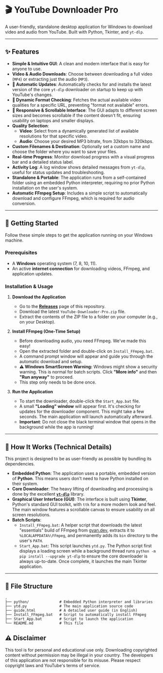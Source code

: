 # 🎬 YouTube Downloader Pro

A user-friendly, standalone desktop application for Windows to download video and audio from YouTube. Built with Python, Tkinter, and `yt-dlp`.

---

## ✨ Features

- **Simple & Intuitive GUI**: A clean and modern interface that is easy for anyone to use.
- **Video & Audio Downloads**: Choose between downloading a full video (`MP4`) or extracting just the audio (`MP3`).
- **🚀 Automatic Updates**: Automatically checks for and installs the latest version of the core `yt-dlp` downloader on startup to keep up with YouTube's changes.
- **🔎 Dynamic Format Checking**: Fetches the actual available video qualities for a specific URL, preventing "format not available" errors.
- **📱 Responsive & Scrollable Interface**: The GUI adapts to different screen sizes and becomes scrollable if the content doesn't fit, ensuring usability on laptops and smaller displays.
- **Quality Selection**:
    - **Video**: Select from a dynamically generated list of available resolutions for that specific video.
    - **Audio**: Choose your desired MP3 bitrate, from 32kbps to 320kbps.
- **Custom Filenames & Destination**: Optionally set a custom name and choose the folder where you want to save your files.
- **Real-time Progress**: Monitor download progress with a visual progress bar and a detailed status label.
- **Activity Log**: A log window shows detailed messages from `yt-dlp`, useful for status updates and troubleshooting.
- **Standalone & Portable**: The application runs from a self-contained folder using an embedded Python interpreter, requiring no prior Python installation on the user's system.
- **Automatic FFmpeg Setup**: Includes a simple script to automatically download and configure FFmpeg, which is required for audio conversion.

---

## 🚀 Getting Started

Follow these simple steps to get the application running on your Windows machine.

### Prerequisites

- A **Windows** operating system (7, 8, 10, 11).
- An active **internet connection** for downloading videos, FFmpeg, and application updates.

### Installation & Usage

1.  **Download the Application**
    - Go to the [**Releases**](https://github.com/marfre001/YoutubeDownloader/releases/tag/v1.0) page of this repository.
    - Download the latest `YouTube-Downloader-Pro.zip` file.
    - Extract the contents of the ZIP file to a folder on your computer (e.g., on your Desktop).

2.  **Install FFmpeg (One-Time Setup)**
    - Before downloading audio, you need FFmpeg. We've made this easy!
    - Open the extracted folder and double-click on `Install_FFmpeg.bat`.
    - A command prompt window will appear and guide you through the automatic download and setup.
    - **⚠️ Windows SmartScreen Warning:** Windows might show a security warning. This is normal for batch scripts. Click **"More info"** and then **"Run anyway"** to proceed.
    - This step only needs to be done once.

3.  **Run the Application**
    - To start the downloader, double-click the `Start_App.bat` file.
    - A small **"Loading" window** will appear first. It's checking for updates for the downloader component. This might take a few seconds. The main application will launch automatically afterward.
    - **Important**: Do not close the black terminal window that opens in the background while the app is running!

---

## 🔧 How It Works (Technical Details)

This project is designed to be as user-friendly as possible by bundling its dependencies.

-   **Embedded Python**: The application uses a portable, embedded version of **Python**. This means users don't need to have Python installed on their system.
-   **Core Downloader**: The heavy lifting of downloading and processing is done by the excellent [**`yt-dlp`**](https://github.com/yt-dlp/yt-dlp) library.
-   **Graphical User Interface (GUI)**: The interface is built using **Tkinter**, Python's standard GUI toolkit, with `ttk` for a more modern look and feel. The main window features a scrollable canvas to ensure usability on all screen resolutions.
-   **Batch Scripts**:
    -   `Install_FFmpeg.bat`: A helper script that downloads the latest "essentials" build of FFmpeg from [gyan.dev](https://www.gyan.dev/ffmpeg/builds/), extracts it to `%LOCALAPPDATA%\FFmpeg`, and permanently adds its `bin` directory to the user's `PATH`.
    -   `Start_App.bat`: This script launches `ytd.py`. The Python script first displays a loading screen while a background thread runs `python -m pip install --upgrade yt-dlp` to ensure the core downloader is always up-to-date. Once complete, it launches the main Tkinter application.

---

## 📂 File Structure

```text
.
├── python/              # Embedded Python interpreter and libraries
├── ytd.py               # The main application source code
├── guide.html           # A detailed user guide (in English)
├── Install_FFmpeg.bat   # Script to automatically install FFmpeg
├── Start_App.bat        # Script to launch the application
└── README.md            # This file

```
## ⚠️ Disclaimer

This tool is for personal and educational use only. Downloading copyrighted content without permission may be illegal in your country. The developers of this application are not responsible for its misuse. Please respect copyright laws and YouTube's terms of service.
